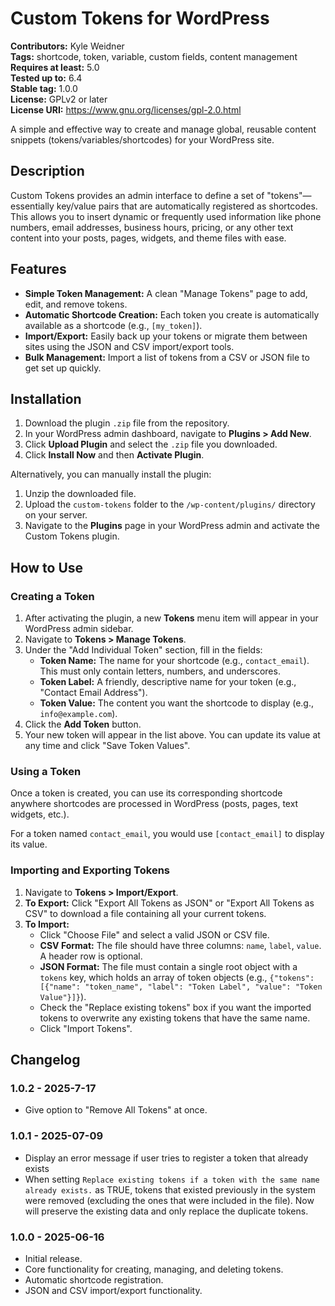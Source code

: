 # Custom Tokens for WordPress

**Contributors:** Kyle Weidner\
**Tags:** shortcode, token, variable, custom fields, content management\
**Requires at least:** 5.0\
**Tested up to:** 6.4\
**Stable tag:** 1.0.0\
**License:** GPLv2 or later\
**License URI:** https://www.gnu.org/licenses/gpl-2.0.html

A simple and effective way to create and manage global, reusable content snippets (tokens/variables/shortcodes) for your WordPress site.

## Description

Custom Tokens provides an admin interface to define a set of "tokens"—essentially key/value pairs that are automatically registered as shortcodes. This allows you to insert dynamic or frequently used information like phone numbers, email addresses, business hours, pricing, or any other text content into your posts, pages, widgets, and theme files with ease.

## Features

*   **Simple Token Management:** A clean "Manage Tokens" page to add, edit, and remove tokens.
*   **Automatic Shortcode Creation:** Each token you create is automatically available as a shortcode (e.g., `[my_token]`).
*   **Import/Export:** Easily back up your tokens or migrate them between sites using the JSON and CSV import/export tools.
*   **Bulk Management:** Import a list of tokens from a CSV or JSON file to get set up quickly.

## Installation

1.  Download the plugin `.zip` file from the repository.
2.  In your WordPress admin dashboard, navigate to **Plugins > Add New**.
3.  Click **Upload Plugin** and select the `.zip` file you downloaded.
4.  Click **Install Now** and then **Activate Plugin**.

Alternatively, you can manually install the plugin:
1.  Unzip the downloaded file.
2.  Upload the `custom-tokens` folder to the `/wp-content/plugins/` directory on your server.
3.  Navigate to the **Plugins** page in your WordPress admin and activate the Custom Tokens plugin.

## How to Use

### Creating a Token

1.  After activating the plugin, a new **Tokens** menu item will appear in your WordPress admin sidebar.
2.  Navigate to **Tokens > Manage Tokens**.
3.  Under the "Add Individual Token" section, fill in the fields:
    *   **Token Name:** The name for your shortcode (e.g., `contact_email`). This must only contain letters, numbers, and underscores.
    *   **Token Label:** A friendly, descriptive name for your token (e.g., "Contact Email Address").
    *   **Token Value:** The content you want the shortcode to display (e.g., `info@example.com`).
4.  Click the **Add Token** button.
5.  Your new token will appear in the list above. You can update its value at any time and click "Save Token Values".

### Using a Token

Once a token is created, you can use its corresponding shortcode anywhere shortcodes are processed in WordPress (posts, pages, text widgets, etc.).

For a token named `contact_email`, you would use `[contact_email]` to display its value.

### Importing and Exporting Tokens

1.  Navigate to **Tokens > Import/Export**.
2.  **To Export:** Click "Export All Tokens as JSON" or "Export All Tokens as CSV" to download a file containing all your current tokens.
3.  **To Import:**
    *   Click "Choose File" and select a valid JSON or CSV file.
    *   **CSV Format:** The file should have three columns: `name`, `label`, `value`. A header row is optional.
    *   **JSON Format:** The file must contain a single root object with a `tokens` key, which holds an array of token objects (e.g., `{"tokens": [{"name": "token_name", "label": "Token Label", "value": "Token Value"}]}`).
    *   Check the "Replace existing tokens" box if you want the imported tokens to overwrite any existing tokens that have the same name.
    *   Click "Import Tokens".

## Changelog

### 1.0.2 - 2025-7-17
  * Give option to "Remove All Tokens" at once.

### 1.0.1 - 2025-07-09
  * Display an error message if user tries to register a token that already exists
  * When setting `Replace existing tokens if a token with the same name already exists.` as TRUE, tokens that existed previously in the system were removed (excluding the ones that were included in the file). Now will preserve the existing data and only replace the duplicate tokens.

### 1.0.0 - 2025-06-16

*   Initial release.
*   Core functionality for creating, managing, and deleting tokens.
*   Automatic shortcode registration.
*   JSON and CSV import/export functionality.
